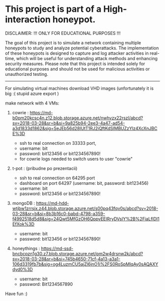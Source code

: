# This project is part of a High-interaction honeypot.

DISCLAIMER: !!! ONLY FOR EDUCATIONAL PURPOSES !!!

The goal of this project is to simulate a network containing multiple honeypots to study and analyze potential cyberattacks. The implementation of these honeypots is designed to capture and log attacker activities in real-time, which will be useful for understanding attack methods and enhancing security measures. Please note that this project is intended solely for educational purposes and should not be used for malicious activities or unauthorized testing.

----------------------------------------------------------------------------------------------------------------------------------------------------

For simulating virtual machines download VHD images (unfortunately it is big :( stupid azure export )

make network with 4 VMs:

1. cowrie : https://md-b0pm20kcsc4n.z12.blob.storage.azure.net/nwhvzx22rszl/abcd?sv=2018-03-28&sr=b&si=9a825b94-2ee3-4a47-ad54-a3d1833d1862&sig=SeJEb56d28IUtT1RJ2iQftKdSIMBUZzYlz4XcXnJBCE%3D
    - ssh to real connection on 33333 port,
    - username: bit
    - password: bit123456 or bit1234567890!
    - for cowrie logs needed to switch users to user "cowrie"
2. t-pot : (pribudne po prezentacii)
    - ssh to real connection on 64295 port
    - dashboard on port 64297 (username: bit, password: bit123456)
    - username: bit
    - password: bit123456 or bit1234567890!
2. mongoDB : https://md-hdd-wtjbw1zrrsjx.z44.blob.storage.azure.net/s00pq43fqv0s/abcd?sv=2018-03-28&sr=b&si=8b3b16c0-babd-4798-a359-f4992518d5d8&sig=24Qwt5MfGzOH6QppvEEIRryDVslY%2B%2FiaLflDI1EfXok%3D
    - username: bit
    - password: bit123456 or bit1234567890!

4. honeythings : https://md-ssd-bncbcpzn1g30.z7.blob.storage.azure.net/pm2w4drsnw2k/abcd?sv=2018-03-28&sr=b&si=745b4650-71cf-4a13-a3a1-106d3319fb7b&sig=og4LuzmCU5ajZl6jnO1i%2FS0RoSpMlqAy0sAQAXYdyd0%3D 
    - username: bit
    - password: Bit1234567890

Have fun :)